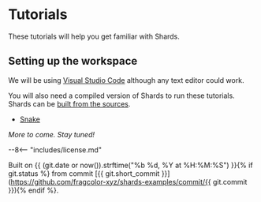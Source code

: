 # Tutorials

These tutorials will help you get familiar with Shards.

## Setting up the workspace

We will be using [Visual Studio Code](https://code.visualstudio.com/) although any text editor could work.

You will also need a compiled version of Shards to run these tutorials. Shards can be [built from the sources](https://docs.fragcolor.xyz/contribute/code/building-shards/).

* [Snake](./snake/index.md)

*More to come. Stay tuned!*

--8<-- "includes/license.md"

Built on {{ (git.date or now()).strftime("%b %d, %Y at %H:%M:%S") }}{% if git.status %} from commit [{{ git.short_commit }}](https://github.com/fragcolor-xyz/shards-examples/commit/{{ git.commit }}){% endif %}.

